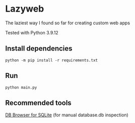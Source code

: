 # Lazyweb

The laziest way I found so far for creating custom web apps

Tested with Python 3.9.12

## Install dependencies

```python -m pip install -r requirements.txt```

## Run

```python main.py```

## Recommended tools

[DB Browser for SQLite](https://sqlitebrowser.org/) (for manual database.db inspection)
